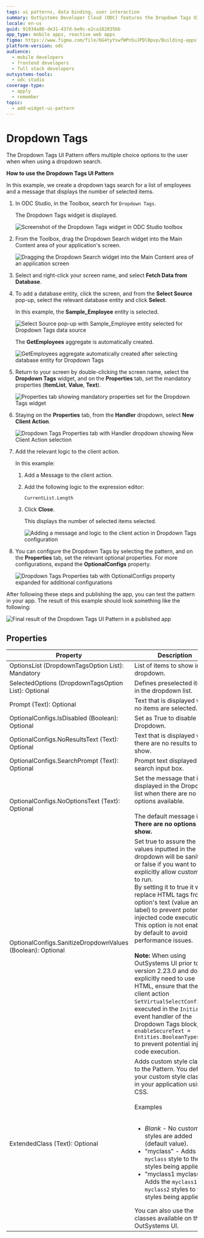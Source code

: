 ```yaml
---
tags: ui patterns, data binding, user interaction
summary: OutSystems Developer Cloud (ODC) features the Dropdown Tags UI Pattern, enabling users to select multiple options from a dropdown list.
locale: en-us
guid: 91934a88-de31-437d-be9c-e2ca182835bb
app_type: mobile apps, reactive web apps
figma: https://www.figma.com/file/6G4tyYswfWPn5uJPDlBpvp/Building-apps?type=design&node-id=3203%3A15084&t=ZwHw8hXeFhwYsO5V-1
platform-version: odc
audience:
  - mobile developers
  - frontend developers
  - full stack developers
outsystems-tools:
  - odc studio
coverage-type:
  - apply
  - remember
topic:
  - add-widget-ui-pattern
---
```


# Dropdown Tags

The Dropdown Tags UI Pattern offers multiple choice options to the user when when using a dropdown search.

**How to use the Dropdown Tags UI Pattern**

In this example, we create a dropdown tags search for a list of employees and a message that displays the number of selected items.

1. In ODC Studio, in the Toolbox, search for `Dropdown Tags`.

    The Dropdown Tags widget is displayed.

    ![Screenshot of the Dropdown Tags widget in ODC Studio toolbox](images/dropdowntags-widget-ss.png "Dropdown Tags Widget in ODC Studio")

1. From the Toolbox, drag the Dropdown Search widget into the Main Content area of your application's screen.

    ![Dragging the Dropdown Search widget into the Main Content area of an application screen](images/dropdowntags-drag-ss.png "Dragging Widget to Screen")

1. Select and right-click your screen name, and select **Fetch Data from Database**.

1. To add a database entity, click the screen, and from the **Select Source** pop-up, select the relevant database entity and click **Select**.

    In this example, the **Sample_Employee** entity is selected.

    ![Select Source pop-up with Sample_Employee entity selected for Dropdown Tags data source](images/dropdowntags-source-ss.png "Selecting Database Entity")

    The **GetEmployees** aggregate is automatically created.

    ![GetEmployees aggregate automatically created after selecting database entity for Dropdown Tags](images/dropdowntags-aggregate-ss.png "Aggregate Automatically Created")

1. Return to your screen by double-clicking the screen name, select the **Dropdown Tags** widget, and on the **Properties** tab, set the mandatory properties (**ItemList**, **Value**, **Text**).

    ![Properties tab showing mandatory properties set for the Dropdown Tags widget](images/dropdowntags-mandprops-ss.png "Setting Mandatory Properties")

1. Staying on the **Properties** tab, from the **Handler** dropdown, select **New Client Action**.

    ![Dropdown Tags Properties tab with Handler dropdown showing New Client Action selection](images/dropdowntags-handler-ss.png "Creating New Client Action")

1. Add the relevant logic to the client action.

    In this example:

    1. Add a Message to the client action.
    1. Add the following logic to the expression editor:

        `CurrentList.Length`

    1. Click **Close**.

        This displays the number of selected items selected.

        ![Adding a message and logic to the client action in Dropdown Tags configuration](images/dropdowntags-message-ss.png "Adding Logic to Client Action")

1. You can configure the Dropdown Tags by selecting the pattern, and on the **Properties** tab, set the relevant optional properties. For more configurations, expand the **OptionalConfigs** property.

    ![Dropdown Tags Properties tab with OptionalConfigs property expanded for additional configurations](images/dropdowntags-properties-ss.png "Setting Optional Properties")

After following these steps and publishing the app, you can test the pattern in your app. The result of this example should look something like the following:

![Final result of the Dropdown Tags UI Pattern in a published app](images/dropdowntags-result.png "Dropdown Tags Result")

## Properties

| Property                                            | Description                                               |
|-----------------------------------------------------|-----------------------------------------------------------|
| OptionsList (DropdownTagsOption List): Mandatory    | List of items to show in the dropdown.                    |
| SelectedOptions (DropdownTagsOption List): Optional | Defines preselected items in the dropdown list.           |
| Prompt (Text): Optional                             | Text that is displayed when no items are selected.        |
| OptionalConfigs.IsDisabled (Boolean): Optional      | Set as True to disable the Dropdown.                      |
| OptionalConfigs.NoResultsText (Text): Optional      | Text that is displayed when there are no results to show. |
| OptionalConfigs.SearchPrompt (Text): Optional       | Prompt text displayed in the search input box.            |
| OptionalConfigs.NoOptionsText (Text): Optional      | Set the message that is displayed in the Dropdown list when there are no options available.<br/><br/>The default message is: **There are no options to show.** |
|OptionalConfigs.SanitizeDropdownValues (Boolean): Optional |Set true to assure the values inputted in the dropdown will be sanitized or false if you want to explicitly allow custom code to run.<br/>By setting it to true it will replace HTML tags from option's text (value and label) to prevent potential injected code execution.<br/>This option is not enabled by default to avoid performance issues.<br/><br/>**Note:** When using OutSystems UI prior to version 2.23.0 and do not explicitly need to use HTML, ensure that the client action ``SetVirtualSelectConfigs`` is executed in the ``Initialized`` event handler of the Dropdown Tags block, with ``enableSecureText = Entities.BooleanTypes.True`` to prevent potential injected code execution. |
|ExtendedClass (Text): Optional | Adds custom style classes to the Pattern. You define your custom style classes in your application using CSS.<br/><br/>Examples<br/><br/> <ul><li>_Blank_ - No custom styles are added (default value).</li><li>"myclass" - Adds the ``myclass`` style to the UI styles being applied.</li><li>"myclass1 myclass2" - Adds the ``myclass1`` and ``myclass2`` styles to the UI styles being applied.</li></ul>You can also use the classes available on the OutSystems UI. |
